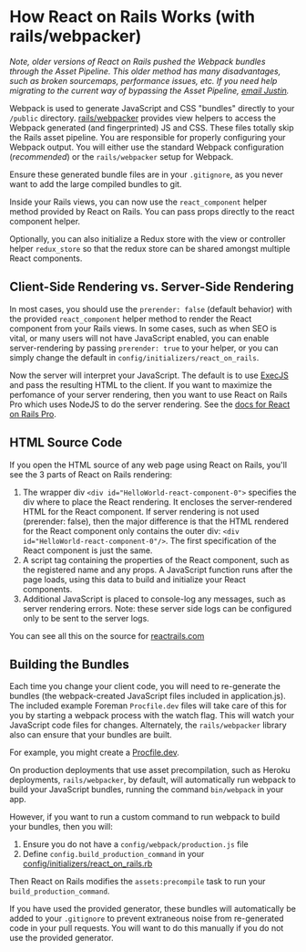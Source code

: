 # How React on Rails Works (with rails/webpacker)

*Note, older versions of React on Rails pushed the Webpack bundles through the Asset Pipeline. This older method has *many* disadvantages, such as broken sourcemaps, performance issues, etc. If you need help migrating to the current way of bypassing the Asset Pipeline, [email Justin](mailto:justin@shakacode.com).* 

Webpack is used to generate JavaScript and CSS "bundles" directly to your `/public` directory. [rails/webpacker](https://github.com/rails/webpacker) provides view helpers to access the Webpack generated (and fingerprinted) JS and CSS. These files totally skip the Rails asset pipeline. You are responsible for properly configuring your Webpack output. You will either use the standard Webpack configuration (*recommended*) or the `rails/webpacker` setup for Webpack. 

Ensure these generated bundle files are in your `.gitignore`, as you never want to add the large compiled bundles to git.

Inside your Rails views, you can now use the `react_component` helper method provided by React on Rails. You can pass props directly to the react component helper. 

Optionally, you can also initialize a Redux store with the view or controller helper `redux_store` so that the redux store can be shared amongst multiple React components. 

## Client-Side Rendering vs. Server-Side Rendering

In most cases, you should use the `prerender: false` (default behavior) with the provided `react_component` helper method to render the React component from your Rails views. In some cases, such as when SEO is vital, or many users will not have JavaScript enabled, you can enable server-rendering by passing `prerender: true` to your helper, or you can simply change the default in `config/initializers/react_on_rails`.

Now the server will interpret your JavaScript. The default is to use [ExecJS](https://github.com/rails/execjs) and pass the resulting HTML to the client. If you want to maximize the perfomance of your server rendering, then you want to use React on Rails Pro which uses NodeJS to do the server rendering. See the [docs for React on Rails Pro](https://github.com/shakacode/react_on_rails/wiki).
 
## HTML Source Code

If you open the HTML source of any web page using React on Rails, you'll see the 3 parts of React on Rails rendering:

1. The wrapper div `<div id="HelloWorld-react-component-0">` specifies the div where to place the React rendering. It encloses the server-rendered HTML for the React component. If server rendering is not used (prerender: false), then the major difference is that the HTML rendered for the React component only contains the outer div: `<div id="HelloWorld-react-component-0"/>`. The first specification of the React component is just the same.
1. A script tag containing the properties of the React component, such as the registered name and any props. A JavaScript function runs after the page loads, using this data to build and initialize your React components.
1. Additional JavaScript is placed to console-log any messages, such as server rendering errors. Note: these server side logs can be configured only to be sent to the server logs.

You can see all this on the source for [reactrails.com](https://www.reactrails.com/)

## Building the Bundles

Each time you change your client code, you will need to re-generate the bundles (the webpack-created JavaScript files included in application.js). The included example Foreman `Procfile.dev` files will take care of this for you by starting a webpack process with the watch flag. This will watch your JavaScript code files for changes. Alternately, the `rails/webpacker` library also can ensure that your bundles are built. 

For example, you might create a [Procfile.dev](spec/dummy/Procfile.dev).

On production deployments that use asset precompilation, such as Heroku deployments, `rails/webpacker`, by default, will automatically run webpack to build your JavaScript bundles, running the command `bin/webpack` in your app.

However, if you want to run a custom command to run webpack to build your bundles, then you will:
1. Ensure you do not have a `config/webpack/production.js` file
1. Define `config.build_production_command` in your [config/initializers/react_on_rails.rb](docs/basics/configuration.md)

Then React on Rails modifies the `assets:precompile` task to run your `build_production_command`.

If you have used the provided generator, these bundles will automatically be added to your `.gitignore` to prevent extraneous noise from re-generated code in your pull requests. You will want to do this manually if you do not use the provided generator.

